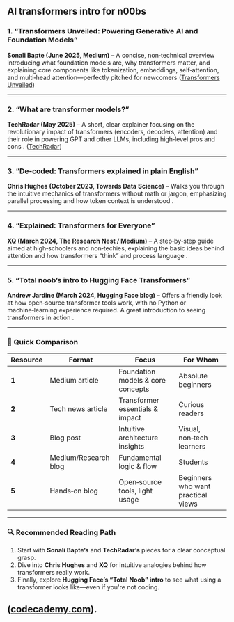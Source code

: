 AI transformers intro for n00bs
---

### 1. **“Transformers Unveiled: Powering Generative AI and Foundation Models”**

**Sonali Bapte (June 2025, Medium)** – A concise, non‑technical overview introducing what foundation models are, why transformers matter, and explaining core components like tokenization, embeddings, self‑attention, and multi‑head attention—perfectly pitched for newcomers ([Transformers Unveiled][2])


---

### 2. **“What are transformer models?”**

**TechRadar (May 2025)** – A short, clear explainer focusing on the revolutionary impact of transformers (encoders, decoders, attention) and their role in powering GPT and other LLMs, including high‑level pros and cons . ([TechRadar][3])

---

### 3. **“De‑coded: Transformers explained in plain English”**

**Chris Hughes (October 2023, Towards Data Science)** – Walks you through the intuitive mechanics of transformers without math or jargon, emphasizing parallel processing and how token context is understood .

---

### 4. **“Explained: Transformers for Everyone”**

**XQ (March 2024, The Research Nest / Medium)** – A step‑by‑step guide aimed at high‑schoolers and non‑techies, explaining the basic ideas behind attention and how transformers “think” and process language .

---

### 5. **“Total noob’s intro to Hugging Face Transformers”**

**Andrew Jardine (March 2024, Hugging Face blog)** – Offers a friendly look at how open‑source transformer tools work, with no Python or machine‑learning experience required. A great introduction to seeing transformers in action .

---

### 🧭 Quick Comparison

| Resource | Format               | Focus                             | For Whom                           |
| -------- | -------------------- | --------------------------------- | ---------------------------------- |
| **1**    | Medium article       | Foundation models & core concepts | Absolute beginners                 |
| **2**    | Tech news article    | Transformer essentials & impact   | Curious readers                    |
| **3**    | Blog post            | Intuitive architecture insights   | Visual, non‑tech learners          |
| **4**    | Medium/Research blog | Fundamental logic & flow          | Students                           |
| **5**    | Hands‑on blog        | Open‑source tools, light usage    | Beginners who want practical views |

---

### 🔍 Recommended Reading Path

1. Start with **Sonali Bapte’s** and **TechRadar’s** pieces for a clear conceptual grasp.
2. Dive into **Chris Hughes** and **XQ** for intuitive analogies behind how transformers really work.
3. Finally, explore **Hugging Face’s “Total Noob” intro** to see what using a transformer looks like—even if you're not coding.


([codecademy.com][1]).
---

[1]: https://www.codecademy.com/learn/intro-to-ai-transformers?utm_source=chatgpt.com "Intro to AI Transformers | Codecademy"

[2]: https://medium.com/@sonalisbapte/transformers-unveiled-powering-generative-ai-and-foundation-models-c1937b78d978 

[3]: https://www.techradar.com/pro/what-are-transformer-models

